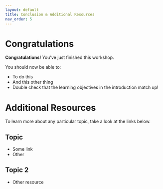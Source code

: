 ```yaml
---
layout: default
title: Conclusion & Additional Resources
nav_order: 5
---
```

<!-- 
This page will go over the conclusion and additional resources for the workshop.
Add, edit, or remove any content below for the workshop in question.
-->

# Congratulations 

<!-- Edit this line to mention your workshop name -->
**Congratulations!** You've just finished this workshop.

<!-- Recap your learning objectives from the introductory. -->
You should now be able to:
- To do this
- And this other thing
- Double check that the learning objectives in the introduction match up!

<!-- This is where you can add additional resources for your readers. -->
# Additional Resources
To learn more about any particular topic, take a look at the links below.

## Topic
- Some link
- Other 

## Topic 2
- Other resource
